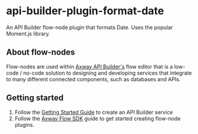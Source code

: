 # api-builder-plugin-format-date

An API Builder flow-node plugin that formats Date. Uses the popular Moment.js library.

## About flow-nodes

Flow-nodes are used within [Axway API Builder's](https://www.axway.com/en/datasheet/axway-api-builder)
flow editor that is a low-code / no-code solution to designing and developing services
that integrate to many different connected components, such as databases and APIs.

## Getting started

1. Follow the [Getting Started Guide](https://docs.axway.com/bundle/API_Builder_4x_allOS_en/page/api_builder_getting_started_guide.html) to create an API Builder service
1. Follow the [Axway Flow SDK](https://docs.axway.com/bundle/API_Builder_4x_allOS_en/page/axway_flow_sdk.html) guide to get started creating flow-node plugins.